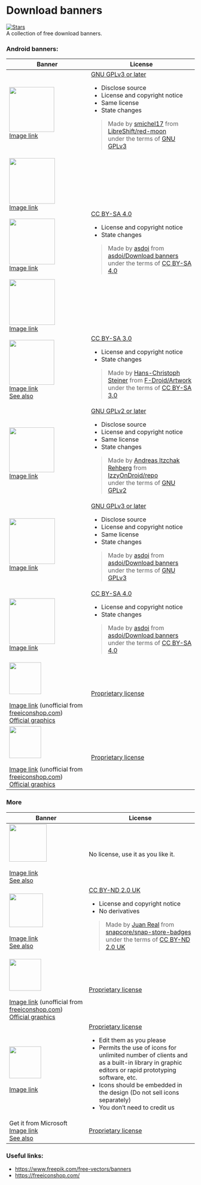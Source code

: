 # Download banners
[![Stars](https://img.shields.io/badge/dynamic/json.svg?style=social&label=Stars&url=https://gitlab.com/api/v4/projects/19517636&query=star_count&logo=gitlab)]()  
A collection of free download banners.

### Android banners:

| Banner | License |
|---|---|
| <img src="https://raw.githubusercontent.com/LibreShift/red-moon/master/art/direct-apk-download.png" height="120"><br><a href="https://raw.githubusercontent.com/LibreShift/red-moon/master/art/direct-apk-download.png">Image link</a>|<a href="https://choosealicense.com/licenses/gpl-3.0/">GNU GPLv3 or later</a><br><ul><li>Disclose source</li><li>License and copyright notice</li><li>Same license</li><li>State changes</li></ul><blockquote>Made by <a href="https://github.com/smichel17">smichel17</a> from <a href="https://github.com/LibreShift/red-moon">LibreShift/red-moon</a><br>under the terms of <a href="https://www.gnu.org/licenses/gpl-3.0.txt">GNU GPLv3</a></blockquote>|
| <img src="https://gitlab.com/asdoi/download-banners/-/raw/master/custom%20badges/download-apk/direct-apk-download.png?inline=false" height="122"><br><a href="https://gitlab.com/asdoi/download-banners/-/blob/master/custom%20badges/download-apk/direct-apk-download.png">Image link</a><br><br><img src="https://gitlab.com/asdoi/download-banners/-/raw/master/custom%20badges/download-for-android/download-for-android.png?inline=false" height="122"><br><a href="https://gitlab.com/asdoi/download-banners/-/blob/master/custom%20badges/download-for-android/download-for-android.png">Image link</a><br><br><img src="https://gitlab.com/asdoi/download-banners/-/raw/master/custom%20badges/download-for-android-2/download-for-android.png?inline=false" height="122"><br><a href="https://gitlab.com/asdoi/download-banners/-/blob/master/custom%20badges/download-for-android-2/download-for-android.png">Image link</a>|<a href="https://creativecommons.org/licenses/by-sa/4.0/">CC BY-SA 4.0</a><br><ul><li>License and copyright notice</li><li>State changes</li></ul><blockquote>Made by <a href="https://gitlab.com/asdoi">asdoi</a> from <a href="https://gitlab.com/asdoi/download-banners">asdoi/Download banners</a><br>under the terms of <a href="https://creativecommons.org/licenses/by-sa/4.0/">CC BY-SA 4.0</a></blockquote>|
| <img src="https://gitlab.com/fdroid/artwork/-/raw/master/badge/get-it-on-en.svg?inline=false" height="120"><br><a href="https://gitlab.com/fdroid/artwork/-/blob/master/badge/get-it-on-en.svg">Image link</a><br><a href="https://gitlab.com/fdroid/artwork/-/tree/master/badge">See also</a>| <a href="https://creativecommons.org/licenses/by-sa/3.0/">CC BY-SA 3.0</a><br><ul><li>License and copyright notice</li><li>State changes</li></ul><blockquote>Made by <a href="https://gitlab.com/eighthave">Hans-Christoph Steiner</a> from <a href="https://gitlab.com/fdroid/artwork">F-Droid/Artwork</a><br>under the terms of <a href="https://creativecommons.org/licenses/by-sa/3.0/">CC BY-SA 3.0</a></blockquote>|
| <img src="https://gitlab.com/IzzyOnDroid/repo/-/raw/master/assets/IzzyOnDroid.png?inline=false" height="120"><br><a href="https://gitlab.com/IzzyOnDroid/repo/-/blob/master/assets/IzzyOnDroid.png">Image link</a>|<a href="https://choosealicense.com/licenses/gpl-2.0/">GNU GPLv2 or later</a><br><ul><li>Disclose source</li><li>License and copyright notice</li><li>Same license</li><li>State changes</li></ul><blockquote>Made by <a href="https://gitlab.com/IzzySoft">Andreas Itzchak Rehberg</a> from <a href="https://gitlab.com/IzzyOnDroid/repo">IzzyOnDroid/repo</a><br>under the terms of <a href="https://www.gnu.org/licenses/old-licenses/gpl-2.0.txt">GNU GPLv2</a></blockquote>|
| <img src="https://gitlab.com/asdoi/download-banners/-/raw/master/custom%20badges/apkmirror/download-on-apkmirror.png?inline=false" height="122"><br><a href="https://gitlab.com/asdoi/download-banners/-/blob/master/custom%20badges/apkmirror/download-on-apkmirror.png">Image link</a>| <a href="https://choosealicense.com/licenses/gpl-3.0/">GNU GPLv3 or later</a><br><ul><li>Disclose source</li><li>License and copyright notice</li><li>Same license</li><li>State changes</li></ul><blockquote>Made by <a href="https://gitlab.com/asdoi">asdoi</a> from <a href="https://gitlab.com/asdoi/download-banners">asdoi/Download banners</a><br>under the terms of <a href="https://www.gnu.org/licenses/gpl-3.0.txt">GNU GPLv3</a></blockquote>|
| <img src="https://gitlab.com/asdoi/download-banners/-/raw/master/custom%20badges/apkmirror-2/download-on-apkmirror.png?inline=false" height="122"><br><a href="https://gitlab.com/asdoi/download-banners/-/blob/master/custom%20badges/apkmirror-2/download-on-apkmirror.png">Image link</a> | <a href="https://creativecommons.org/licenses/by-sa/4.0/">CC BY-SA 4.0</a><br><ul><li>License and copyright notice</li><li>State changes</li></ul><blockquote>Made by <a href="https://gitlab.com/asdoi">asdoi</a> from <a href="https://gitlab.com/asdoi/download-banners">asdoi/Download banners</a><br>under the terms of <a href="https://creativecommons.org/licenses/by-sa/4.0/">CC BY-SA 4.0</a></blockquote>|
| <img src="https://gitlab.com/asdoi/download-banners/-/raw/master/freeiconshop.com/google-play-badge.svg?inline=false" height="85"><br><br><a href="https://freeiconshop.com/icon/get-it-on-play-store-button/">Image link</a> (unofficial from <a href="https://freeiconshop.com/">freeiconshop.com</a>)<br><a href="https://play.google.com/intl/en_us/badges/">Official graphics</a> | <a href="https://play.google.com/intl/en_us/badges/">Proprietary license</a> |
| <img src="https://gitlab.com/asdoi/download-banners/-/raw/master/freeiconshop.com/amazon-badge.svg?inline=false" height="85"><br><br><a href="https://freeiconshop.com/icon/available-on-amazon-button/">Image link</a> (unofficial from <a href="https://freeiconshop.com/">freeiconshop.com</a>)<br><a href="https://developer.amazon.com/support/legal/tuabg">Official graphics</a> | <a href="https://developer.amazon.com/support/legal/tuabg#Requirements">Proprietary license</a> |

### More

| Banner | License |
|---|---|
| <img src="https://flathub.org/assets/badges/flathub-badge-en.svg" height="100"><br><br><a href="https://flathub.org/assets/badges/flathub-badge-en.svg">Image link</a><br><a href="https://flathub.org/badges">See also</a>|No license, use it as you like it.|
| <img src="https://github.com/snapcore/snap-store-badges/raw/master/EN/%5BEN%5D-snap-store-black-uneditable.svg" height="90"><br><br><a href="https://github.com/snapcore/snap-store-badges/blob/master/EN/%5BEN%5D-snap-store-black-uneditable.svg">Image link</a><br><a href="https://github.com/snapcore/snap-store-badges">See also</a>|<a href="https://creativecommons.org/licenses/by-nd/2.0/uk/">CC BY-ND 2.0 UK</a><br><ul><li>License and copyright notice</li><li>No derivatives</li></ul><blockquote>Made by <a href="https://github.com/therealjuan">Juan Real</a> from <a href="https://github.com/snapcore/snap-store-badges">snapcore/snap-store-badges</a><br>under the terms of <a href="https://creativecommons.org/licenses/by-nd/2.0/uk/">CC BY-ND 2.0 UK</a></blockquote>|
| <img src="https://gitlab.com/asdoi/download-banners/-/raw/master/freeiconshop.com/app-store-badge.svg?inline=false" height="85"><br><br><a href="https://freeiconshop.com/icon/available-on-app-store-button/">Image link</a> (unofficial from <a href="https://freeiconshop.com/">freeiconshop.com</a>)<br><a href="https://developer.apple.com/app-store/marketing/guidelines/#section-badges">Official graphics</a> | <a href="https://developer.apple.com/app-store/marketing/guidelines/">Proprietary license</a> |
| <img src="https://gitlab.com/asdoi/download-banners/-/raw/master/freeiconshop.com/windows-badge.svg?inline=false" height="85"><br><br><a href="https://freeiconshop.com/icon/get-it-on-windows-store-button/">Image link</a>|<a href="https://freeiconshop.com/icon-shop-license/">Proprietary license</a><br><ul><li>Edit them as you please</li><li>Permits the use of icons for unlimited number of clients and<br>as a built-in library in graphic editors or rapid prototyping software, etc.</li><li>Icons should be embedded in the design (Do not sell icons separately)</li><li>You don’t need to credit us</li></ul>|
| Get it from Microsoft<br><a href="https://developer.microsoft.com/en-us/store/badges/images/English_get-it-from-MS.png">Image link</a><br><a href="https://developer.microsoft.com/en-us/store/badges/">See also</a> | <a href="https://go.microsoft.com/fwlink/p/?LinkId=529769">Proprietary license</a> |

### Useful links:
 - https://www.freepik.com/free-vectors/banners
 - https://freeiconshop.com/
